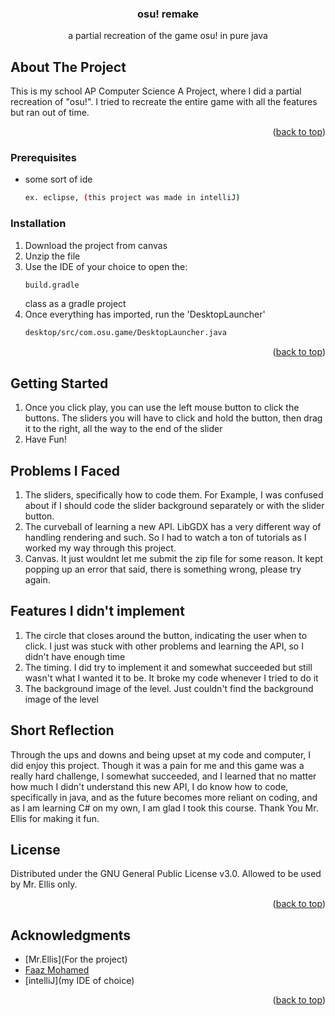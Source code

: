 <h3 align="center">osu! remake</h3>

  <p align="center">
    a partial recreation of the game osu! in pure java
  </p>




<!-- ABOUT THE PROJECT -->
## About The Project

This is my school AP Computer Science A Project, where I did a partial recreation of "osu!". I tried to recreate the entire game with all the features but ran out of time.

<p align="right">(<a href="#readme-top">back to top</a>)</p>

### Prerequisites

* some sort of ide
  ```sh
  ex. eclipse, (this project was made in intelliJ)
  ```

### Installation

1. Download the project from canvas
2. Unzip the file
3. Use the IDE of your choice to open the:
   ```sh
   build.gradle
   ```
   class as a gradle project
4. Once everything has imported, run the 'DesktopLauncher'
   ```sh
   desktop/src/com.osu.game/DesktopLauncher.java
   ```

<p align="right">(<a href="#readme-top">back to top</a>)</p>


<!-- Getting Started -->
## Getting Started
1. Once you click play, you can use the left mouse button to click the buttons. The sliders you will have to click and hold the button, then drag it to the right, all the way to the end of the slider
2. Have Fun!


<!-- Problems I Faced -->
## Problems I Faced
1. The sliders, specifically how to code them. For Example, I was confused about if I should code the slider background separately or with the slider button.
2. The curveball of learning a new API. LibGDX has a very different way of handling rendering and such. So I had to watch a ton of tutorials as I worked my way through this project.
3. Canvas. It just wouldnt let me submit the zip file for some reason. It kept popping up an error that said, there is something wrong, please try again. 

<!-- Features I didn't implement -->
## Features I didn't implement
1. The circle that closes around the button, indicating the user when to click. I just was stuck with other problems and learning the API, so I didn't have enough time
2. The timing. I did try to implement it and somewhat succeeded but still wasn't what I wanted it to be. It broke my code whenever I tried to do it
3. The background image of the level. Just couldn't find the background image of the level

<!-- Short Reflection -->
## Short Reflection
Through the ups and downs and being upset at my code and computer, I did enjoy this project. Though it was a pain for me and this game was a really hard challenge, I somewhat succeeded, and I learned that no matter how much I didn't understand this new API, I do know how to code, specifically in java, and as the future becomes more reliant on coding, and as I am learning C# on my own, I am glad I took this course. Thank You Mr. Ellis for making it fun. 
<!-- LICENSE -->
## License

Distributed under the GNU General Public License v3.0. 
Allowed to be used by Mr. Ellis only.

<p align="right">(<a href="#readme-top">back to top</a>)</p>



<!-- ACKNOWLEDGMENTS -->
## Acknowledgments

* [Mr.Ellis](For the project)
* [Faaz Mohamed](Author)
* [intelliJ](my IDE of choice)

<p align="right">(<a href="#readme-top">back to top</a>)</p>



<!-- MARKDOWN LINKS & IMAGES -->
<!-- https://www.markdownguide.org/basic-syntax/#reference-style-links -->
[contributors-shield]: https://img.shields.io/github/contributors/github_username/repo_name.svg?style=for-the-badge
[contributors-url]: https://github.com/github_username/repo_name/graphs/contributors
[forks-shield]: https://img.shields.io/github/forks/github_username/repo_name.svg?style=for-the-badge
[forks-url]: https://github.com/github_username/repo_name/network/members
[stars-shield]: https://img.shields.io/github/stars/github_username/repo_name.svg?style=for-the-badge
[stars-url]: https://github.com/github_username/repo_name/stargazers
[issues-shield]: https://img.shields.io/github/issues/github_username/repo_name.svg?style=for-the-badge
[issues-url]: https://github.com/github_username/repo_name/issues
[license-shield]: https://img.shields.io/github/license/github_username/repo_name.svg?style=for-the-badge
[license-url]: https://github.com/github_username/repo_name/blob/master/LICENSE.txt
[linkedin-shield]: https://img.shields.io/badge/-LinkedIn-black.svg?style=for-the-badge&logo=linkedin&colorB=555
[linkedin-url]: https://linkedin.com/in/linkedin_username
[product-screenshot]: images/screenshot.png
[Next.js]: https://img.shields.io/badge/next.js-000000?style=for-the-badge&logo=nextdotjs&logoColor=white
[Next-url]: https://nextjs.org/
[React.js]: https://img.shields.io/badge/React-20232A?style=for-the-badge&logo=react&logoColor=61DAFB
[React-url]: https://reactjs.org/
[Vue.js]: https://img.shields.io/badge/Vue.js-35495E?style=for-the-badge&logo=vuedotjs&logoColor=4FC08D
[Vue-url]: https://vuejs.org/
[Angular.io]: https://img.shields.io/badge/Angular-DD0031?style=for-the-badge&logo=angular&logoColor=white
[Angular-url]: https://angular.io/
[Svelte.dev]: https://img.shields.io/badge/Svelte-4A4A55?style=for-the-badge&logo=svelte&logoColor=FF3E00
[Svelte-url]: https://svelte.dev/
[Laravel.com]: https://img.shields.io/badge/Laravel-FF2D20?style=for-the-badge&logo=laravel&logoColor=white
[Laravel-url]: https://laravel.com
[Bootstrap.com]: https://img.shields.io/badge/Bootstrap-563D7C?style=for-the-badge&logo=bootstrap&logoColor=white
[Bootstrap-url]: https://getbootstrap.com
[JQuery.com]: https://img.shields.io/badge/jQuery-0769AD?style=for-the-badge&logo=jquery&logoColor=white
[JQuery-url]: https://jquery.com 
